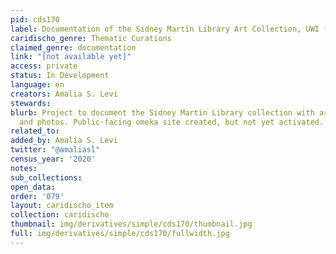 ```yaml
---
pid: cds170
label: Documentation of the Sidney Martin Library Art Collection, UWI (Cave Hill Campus)
caridischo_genre: Thematic Curations
claimed_genre: documentation
link: "[not available yet]"
access: private
status: In Development
language: en
creators: Amalia S. Levi
stewards:
blurb: Project to document the Sidney Martin Library collection with archival material
  and photos. Public-facing omeka site created, but not yet activated.
related_to:
added_by: Amalia S. Levi
twitter: "@amaliasl"
census_year: '2020'
notes:
sub_collections:
open_data:
order: '079'
layout: caridischo_item
collection: caridischo
thumbnail: img/derivatives/simple/cds170/thumbnail.jpg
full: img/derivatives/simple/cds170/fullwidth.jpg
---
```

